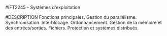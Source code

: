 #IFT2245 - Systèmes d'exploitation

#DESCRIPTION
Fonctions principales. Gestion du parallélisme. Synchronisation. Interblocage. Ordonnancement. Gestion de la mémoire et des entrées/sorties. Fichiers. Protection et systèmes distribués.
